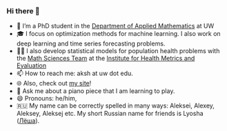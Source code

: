 ### Hi there 👋

- 🌟 I’m a PhD student in the [Department of Applied Mathematics](https://amath.washington.edu) at UW
- 🎓 I focus on optimization methods for machine learning. I also work on deep learning and time series forecasting problems.
- 👨‍💻 I also develop statistical models for population health problems with the [Math Sciences Team](https://github.com/ihmeuw-msca) at the [Institute for Health Metrics and Evaluation](http://www.healthdata.org)
- 📫 How to reach me: aksh at uw dot edu.
- 🌐 Also, check out [my site](https://aksholokhov.github.io/projects/)!
- 💬 Ask me about a piano piece that I am learning to play.
- 😄 Pronouns: he/him, 
- 🇷🇺 My name can be correctly spelled in many ways: Aleksei, Alexey, Aleksey, Aleksej etc. My short Russian name for friends is Lyosha ([Лёша](https://en.wiktionary.org/wiki/Лёша)).
